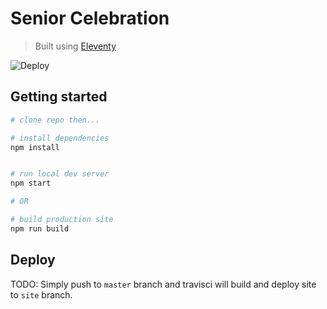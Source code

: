 # Senior Celebration

> Built using [Eleventy](https://www.11ty.dev/)

![Deploy](https://github.com/middlebury/senior-celebration/workflows/Deploy/badge.svg)

## Getting started

```bash
# clone repo then...

# install dependencies
npm install


# run local dev server
npm start

# OR

# build production site
npm run build
```

## Deploy

TODO: Simply push to `master` branch and travisci will build and deploy site to `site` branch.
